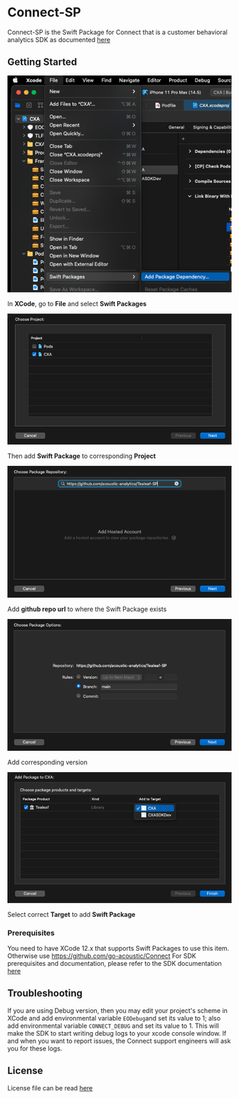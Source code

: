 # Connect-SP

Connect-SP is the Swift Package for Connect that is a customer behavioral analytics SDK as documented [here](https://developer.goacoustic.com/acoustic-exp-analytics/docs/acoustic-experience-analytics-tealeaf-sdk-for-ios-standard-and-mobile-editions)


## Getting Started

![Step 1](https://github.com/go-acoustic/Connect-SP/blob/main/images/sp_1.png?raw=true)

In **XCode**, go to **File** and select **Swift Packages**

![Step 2](https://github.com/go-acoustic/Connect-SP/blob/main/images/sp_2.png?raw=true)

Then add **Swift Package** to corresponding **Project**

![Step 3](https://github.com/go-acoustic/Connect-SP/blob/main/images/sp_3.png?raw=true)

Add **github repo url** to where the Swift Package exists

![Step 4](https://github.com/go-acoustic/Connect-SP/blob/main/images/sp_4.png?raw=true)

Add corresponding version

![Step 5](https://github.com/go-acoustic/Connect-SP/blob/main/images/sp_5.png?raw=true)

Select correct **Target** to add **Swift Package**

### Prerequisites

You need to have XCode 12.x that supports Swift Packages to use this item. Otherwise use https://github.com/go-acoustic/Connect
For SDK prerequisites and documentation, please refer to the SDK documentation [here](https://developer.goacoustic.com/acoustic-exp-analytics/docs/acoustic-experience-analytics-tealeaf-sdk-for-ios-standard-and-mobile-editions)

## Troubleshooting

If you are using Debug version, then you may edit your project's scheme in XCode and add environmental variable `EODebug`and set its value to 1; also add environmental variable `CONNECT_DEBUG` and set its value to 1. This will make the SDK to start writing debug logs to your xcode console window. If and when you want to report issues, the Connect support engineers will ask you for these logs.

## License

License file can be read [here](https://github.com/go-acoustic/Connect-SP/tree/main/License)
